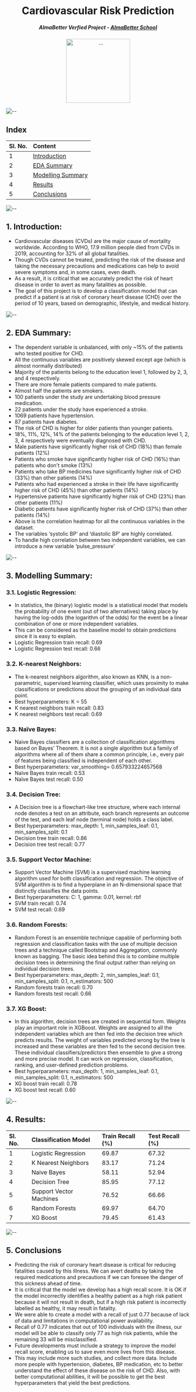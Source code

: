 <h1 align="center"> Cardiovascular Risk Prediction</h1>
<h5 align="center"> AlmaBetter Verfied Project - <a href="https://www.almabetter.com/"> AlmaBetter School </a> </h5>

<p align="center"> 
<img src="images/cardio.gif" alt="..." height="175px">
</p>

![--](https://raw.githubusercontent.com/andreasbm/readme/master/assets/lines/rainbow.png)

## Index
| Sl. No. |  Content
|:--------|:------------------------|
|    1    | <a href="https://github.com/vir097/Cardiovascular-Risk-Prediction--Viral-Shewale#1-introduction">  Introduction </a>  |
|    2    | <a href="https://github.com/vir097/Cardiovascular-Risk-Prediction--Viral-Shewale#2-eda-summary"> EDA Summary  </a> |
|    3    | <a href="https://github.com/vir097/Cardiovascular-Risk-Prediction--Viral-Shewale#3-modelling-summary">     Modelling Summary      </a> |
|    4    | <a href="https://github.com/vir097/Cardiovascular-Risk-Prediction--Viral-Shewale#4-results">     Results     </a> |
|    5    | <a href="https://github.com/vir097/Cardiovascular-Risk-Prediction--Viral-Shewale#5conclusions"> Conclusions </a> |

![--](https://raw.githubusercontent.com/andreasbm/readme/master/assets/lines/rainbow.png)

## 1. Introduction:
* Cardiovascular diseases (CVDs) are the major cause of mortality worldwide. According to WHO, 17.9 million people died from CVDs in 2019, accounting for 32% of all global fatalities.
* Though CVDs cannot be treated, predicting the risk of the disease and taking the necessary precautions and medications can help to avoid severe symptoms and, in some cases, even death.
* As a result, it is critical that we accurately predict the risk of heart disease in order to avert as many fatalities as possible.
* The goal of this project is to develop a classification model that can predict if a patient is at risk of coronary heart disease (CHD) over the period of 10 years, based on demographic, lifestyle, and medical history.

![--](https://raw.githubusercontent.com/andreasbm/readme/master/assets/lines/rainbow.png)

## 2. EDA Summary:
* The dependent variable is unbalanced, with only ~15% of the patients who tested positive for CHD.
* All the continuous variables are positively skewed except age (which is almost normally distributed)
* Majority of the patients belong to the education level 1, followed by 2, 3, and 4 respectively.
* There are more female patients compared to male patients.
* Almost half the patients are smokers.
* 100 patients under the study are undertaking blood pressure medication.
* 22 patients under the study have experienced a stroke.
* 1069 patients have hypertension.
* 87 patients have diabetes.
* The risk of CHD is higher for older patients than younger patients.
* 18%, 11%, 12%, 14% of the patients belonging to the education level 1, 2, 3, 4 respectively were eventually diagnosed with CHD.
* Male patients have significantly higher risk of CHD (18%) than female patients (12%)
* Patients who smoke have significantly higher risk of CHD (16%) than patients who don't smoke (13%)
* Patients who take BP medicines have significantly higher risk of CHD (33%) than other patients (14%)
* Patients who had experienced a stroke in their life have significantly higher risk of CHD (45%) than other patients (14%)
* Hypertensive patients have significantly higher risk of CHD (23%) than other patients (11%)
* Diabetic patients have significantly higher risk of CHD (37%) than other patients (14%)
* Above is the correlation heatmap for all the continuous variables in the dataset.
* The variables ‘systolic BP’ and ‘diastolic BP’ are highly correlated.
* To handle high correlation between two independent variables, we can introduce a new variable ‘pulse_pressure’

![--](https://raw.githubusercontent.com/andreasbm/readme/master/assets/lines/rainbow.png)

## 3. Modelling Summary:
### 3.1.	Logistic Regression:
* In statistics, the (binary) logistic model is a statistical model that models the probability of one event (out of two alternatives) taking place by having the log-odds (the logarithm of the odds) for the event be a linear combination of one or more independent variables.
* This can be considered as the baseline model to obtain predictions since it is easy to explain. 
* Logistic Regression train recall: 0.69
* Logistic Regression test recall: 0.66
### 3.2.	K-nearest Neighbors:
* The k-nearest neighbors algorithm, also known as KNN, is a non-parametric, supervised learning classifier, which uses proximity to make classifications or predictions about the grouping of an individual data point. 
* Best hyperparameters: K = 55
* K nearest neighbors train recall: 0.83
* K nearest neighbors test recall: 0.69
### 3.3.	Naïve Bayes:
* Naive Bayes classifiers are a collection of classification algorithms based on Bayes’ Theorem. It is not a single algorithm but a family of algorithms where all of them share a common principle, i.e., every pair of features being classified is independent of each other.
* Best hyperparameters: var_smoothing= 0.657933224657568
* Naïve Bayes train recall: 0.53
* Naïve Bayes test recall: 0.50
### 3.4.	Decision Tree:
* A Decision tree is a flowchart-like tree structure, where each internal node denotes a test on an attribute, each branch represents an outcome of the test, and each leaf node (terminal node) holds a class label.
* Best hyperparameters: max_depth: 1, min_samples_leaf: 0.1, min_samples_split: 0.1
* Decision tree train recall: 0.86
* Decision tree test recall: 0.77
### 3.5.	Support Vector Machine:
* Support Vector Machine (SVM) is a supervised machine learning algorithm used for both classification and regression. The objective of SVM algorithm is to find a hyperplane in an N-dimensional space that distinctly classifies the data points.
* Best hyperparameters: C: 1, gamma: 0.01, kernel: rbf
* SVM train recall: 0.74
* SVM test recall: 0.69
### 3.6.	Random Forests:
* Random Forest is an ensemble technique capable of performing both regression and classification tasks with the use of multiple decision trees and a technique called Bootstrap and Aggregation, commonly known as bagging. The basic idea behind this is to combine multiple decision trees in determining the final output rather than relying on individual decision trees.
* Best hyperparameters: max_depth: 2, min_samples_leaf: 0.1, min_samples_split: 0.1, n_estimators: 500
* Random forests train recall: 0.70
* Random forests test recall: 0.66
### 3.7.	XG Boost:
* In this algorithm, decision trees are created in sequential form. Weights play an important role in XGBoost. Weights are assigned to all the independent variables which are then fed into the decision tree which predicts results. The weight of variables predicted wrong by the tree is increased and these variables are then fed to the second decision tree. These individual classifiers/predictors then ensemble to give a strong and more precise model. It can work on regression, classification, ranking, and user-defined prediction problems. 
* Best hyperparameters: max_depth: 1, min_samples_leaf: 0.1, min_samples_split: 0.1, n_estimators: 500
* XG boost train recall: 0.78
* XG boost test recall: 0.60

![--](https://raw.githubusercontent.com/andreasbm/readme/master/assets/lines/rainbow.png)
## 4. Results:

| Sl. No. |   Classification Model  |  Train Recall (%) |  Test Recall (%)  |
|:--------|:------------------------|:------------------|:------------------|
|    1    |   Logistic Regression   | 69.87 |  67.32 |
|    2    |   K Nearest Neighbors   | 83.17 | 71.24 |
|    3    |       Naive Bayes       | 58.11 | 52.94 |
|    4    |      Decision Tree      | 85.95 | 77.12 |
|    5    | Support Vector Machines | 76.52 | 66.66 |
|    6    |      Random Forests     | 69.97 | 64.70 |
|    7    |         XG Boost        | 79.45 | 61.43 |

![--](https://raw.githubusercontent.com/andreasbm/readme/master/assets/lines/rainbow.png)

## 5.	Conclusions
* Predicting the risk of coronary heart disease is critical for reducing fatalities caused by this illness. We can avert deaths by taking the required medications and precautions if we can foresee the danger of this sickness ahead of time.
* It is critical that the model we develop has a high recall score. It is OK if the model incorrectly identifies a healthy patient as a high risk patient because it will not result in death, but if a high risk patient is incorrectly labelled as healthy, it may result in fatality.
* We were able to create a model with a recall of just 0.77 because of lack of data and limitations in computational power availability.
* Recall of 0.77 indicates that out of 100 individuals with the illness, our model will be able to classify only 77 as high risk patients, while the remaining 33 will be misclassified.
* Future developments must include a strategy to improve the model recall score, enabling us to save even more lives from this disease.
* This may include more such studies, and collect more data. Include more people with hypertension, diabetes, BP medication, etc to better understand the effect of these disease on the risk of CHD. Also, with better computational abilities, it will be possible to get the best hyperparameters that yield the best predictions.

